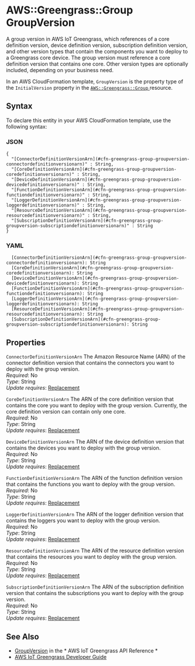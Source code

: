 # AWS::Greengrass::Group GroupVersion<a name="aws-properties-greengrass-group-groupversion"></a>

<a name="aws-properties-greengrass-group-groupversion-description"></a>A group version in AWS IoT Greengrass, which references of a core definition version, device definition version, subscription definition version, and other version types that contain the components you want to deploy to a Greengrass core device\. The group version must reference a core definition version that contains one core\. Other version types are optionally included, depending on your business need\.

<a name="aws-properties-greengrass-group-groupversion-inheritance"></a> In an AWS CloudFormation template, `GroupVersion` is the property type of the `InitialVersion` property in the [ `AWS::Greengrass::Group` ](https://docs.aws.amazon.com/AWSCloudFormation/latest/UserGuide/aws-resource-greengrass-group.html) resource\.

## Syntax<a name="aws-properties-greengrass-group-groupversion-syntax"></a>

To declare this entity in your AWS CloudFormation template, use the following syntax:

### JSON<a name="aws-properties-greengrass-group-groupversion-syntax.json"></a>

```
{
  "[ConnectorDefinitionVersionArn](#cfn-greengrass-group-groupversion-connectordefinitionversionarn)" : String,
  "[CoreDefinitionVersionArn](#cfn-greengrass-group-groupversion-coredefinitionversionarn)" : String,
  "[DeviceDefinitionVersionArn](#cfn-greengrass-group-groupversion-devicedefinitionversionarn)" : String,
  "[FunctionDefinitionVersionArn](#cfn-greengrass-group-groupversion-functiondefinitionversionarn)" : String,
  "[LoggerDefinitionVersionArn](#cfn-greengrass-group-groupversion-loggerdefinitionversionarn)" : String,
  "[ResourceDefinitionVersionArn](#cfn-greengrass-group-groupversion-resourcedefinitionversionarn)" : String,
  "[SubscriptionDefinitionVersionArn](#cfn-greengrass-group-groupversion-subscriptiondefinitionversionarn)" : String
}
```

### YAML<a name="aws-properties-greengrass-group-groupversion-syntax.yaml"></a>

```
  [ConnectorDefinitionVersionArn](#cfn-greengrass-group-groupversion-connectordefinitionversionarn): String
  [CoreDefinitionVersionArn](#cfn-greengrass-group-groupversion-coredefinitionversionarn): String
  [DeviceDefinitionVersionArn](#cfn-greengrass-group-groupversion-devicedefinitionversionarn): String
  [FunctionDefinitionVersionArn](#cfn-greengrass-group-groupversion-functiondefinitionversionarn): String
  [LoggerDefinitionVersionArn](#cfn-greengrass-group-groupversion-loggerdefinitionversionarn): String
  [ResourceDefinitionVersionArn](#cfn-greengrass-group-groupversion-resourcedefinitionversionarn): String
  [SubscriptionDefinitionVersionArn](#cfn-greengrass-group-groupversion-subscriptiondefinitionversionarn): String
```

## Properties<a name="aws-properties-greengrass-group-groupversion-properties"></a>

`ConnectorDefinitionVersionArn`  <a name="cfn-greengrass-group-groupversion-connectordefinitionversionarn"></a>
The Amazon Resource Name \(ARN\) of the connector definition version that contains the connectors you want to deploy with the group version\.  
*Required*: No  
*Type*: String  
*Update requires*: [Replacement](https://docs.aws.amazon.com/AWSCloudFormation/latest/UserGuide/using-cfn-updating-stacks-update-behaviors.html#update-replacement)

`CoreDefinitionVersionArn`  <a name="cfn-greengrass-group-groupversion-coredefinitionversionarn"></a>
The ARN of the core definition version that contains the core you want to deploy with the group version\. Currently, the core definition version can contain only one core\.  
*Required*: No  
*Type*: String  
*Update requires*: [Replacement](https://docs.aws.amazon.com/AWSCloudFormation/latest/UserGuide/using-cfn-updating-stacks-update-behaviors.html#update-replacement)

`DeviceDefinitionVersionArn`  <a name="cfn-greengrass-group-groupversion-devicedefinitionversionarn"></a>
The ARN of the device definition version that contains the devices you want to deploy with the group version\.  
*Required*: No  
*Type*: String  
*Update requires*: [Replacement](https://docs.aws.amazon.com/AWSCloudFormation/latest/UserGuide/using-cfn-updating-stacks-update-behaviors.html#update-replacement)

`FunctionDefinitionVersionArn`  <a name="cfn-greengrass-group-groupversion-functiondefinitionversionarn"></a>
The ARN of the function definition version that contains the functions you want to deploy with the group version\.  
*Required*: No  
*Type*: String  
*Update requires*: [Replacement](https://docs.aws.amazon.com/AWSCloudFormation/latest/UserGuide/using-cfn-updating-stacks-update-behaviors.html#update-replacement)

`LoggerDefinitionVersionArn`  <a name="cfn-greengrass-group-groupversion-loggerdefinitionversionarn"></a>
The ARN of the logger definition version that contains the loggers you want to deploy with the group version\.  
*Required*: No  
*Type*: String  
*Update requires*: [Replacement](https://docs.aws.amazon.com/AWSCloudFormation/latest/UserGuide/using-cfn-updating-stacks-update-behaviors.html#update-replacement)

`ResourceDefinitionVersionArn`  <a name="cfn-greengrass-group-groupversion-resourcedefinitionversionarn"></a>
The ARN of the resource definition version that contains the resources you want to deploy with the group version\.  
*Required*: No  
*Type*: String  
*Update requires*: [Replacement](https://docs.aws.amazon.com/AWSCloudFormation/latest/UserGuide/using-cfn-updating-stacks-update-behaviors.html#update-replacement)

`SubscriptionDefinitionVersionArn`  <a name="cfn-greengrass-group-groupversion-subscriptiondefinitionversionarn"></a>
The ARN of the subscription definition version that contains the subscriptions you want to deploy with the group version\.  
*Required*: No  
*Type*: String  
*Update requires*: [Replacement](https://docs.aws.amazon.com/AWSCloudFormation/latest/UserGuide/using-cfn-updating-stacks-update-behaviors.html#update-replacement)

## See Also<a name="aws-properties-greengrass-group-groupversion--seealso"></a>
+  [GroupVersion](https://docs.aws.amazon.com/greengrass/latest/apireference/definitions-groupversion.html) in the * AWS IoT Greengrass API Reference * 
+  [AWS IoT Greengrass Developer Guide](https://docs.aws.amazon.com/greengrass/latest/developerguide/) 